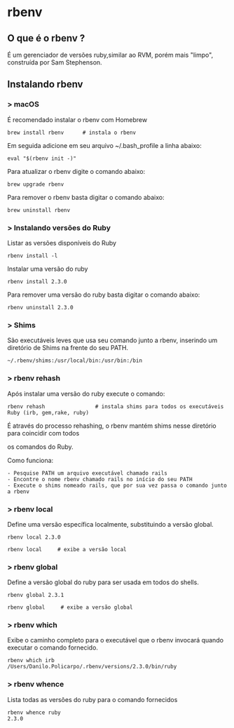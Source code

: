 #  rbenv

## O que é o rbenv ?

É um gerenciador de versões ruby,similar ao RVM, porém mais "limpo", construída por Sam Stephenson.

## Instalando rbenv

### > macOS

É recomendado instalar o rbenv com Homebrew
```
brew install rbenv      # instala o rbenv
```
Em seguida adicione em seu arquivo ~/.bash_profile a linha abaixo:
```
eval "$(rbenv init -)"
```
Para atualizar o rbenv digite o comando abaixo:
```
brew upgrade rbenv
```
Para remover o rbenv basta digitar o comando abaixo:
```
brew uninstall rbenv
```

### > Instalando versões do Ruby

Listar as versões disponíveis do Ruby
```
rbenv install -l
```
Instalar uma versão do ruby
```
rbenv install 2.3.0
```
Para remover uma versão do ruby basta digitar o comando abaixo:
```
rbenv uninstall 2.3.0
```

### > Shims

São executáveis leves que usa seu comando junto a rbenv, inserindo um diretório de Shims na frente do seu PATH.
```
~/.rbenv/shims:/usr/local/bin:/usr/bin:/bin
```

### > rbenv rehash

Após instalar uma versão do ruby execute o comando:
```
rbenv rehash                # instala shims para todos os executáveis Ruby (irb, gem,rake, ruby)
```
É através do processo rehashing, o rbenv mantém shims nesse diretório para coincidir com todos

os comandos do Ruby.

Como funciona:
```
- Pesquise PATH um arquivo executável chamado rails
- Encontre o nome rbenv chamado rails no início do seu PATH
- Execute o shims nomeado rails, que por sua vez passa o comando junto a rbenv
```

### > rbenv local

Define uma versão específica localmente, substituindo a versão global.
```
rbenv local 2.3.0       
```
```
rbenv local     # exibe a versão local
```
### > rbenv global

Define a versão global do ruby para ser usada em todos do shells.
```
rbenv global 2.3.1       
```
```
rbenv global     # exibe a versão global
```

### > rbenv which

Exibe o caminho completo para o executável que o rbenv invocará quando executar o comando fornecido.
```
rbenv which irb
/Users/Danilo.Policarpo/.rbenv/versions/2.3.0/bin/ruby  
```

### > rbenv whence

Lista todas as versões do ruby para o comando fornecidos
```
rbenv whence ruby
2.3.0
```
